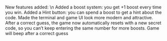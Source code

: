 New features added: \n
Added a boost system: you get +1 boost every time you win.
Added a Hint button: you can spend a boost to get a hint about the code.
Made the terminal and game UI look more modern and attractive.
After a correct guess, the game now automatically resets with a new secret code, so you can’t keep entering the same number for more boosts.
Game will beep after a correct guess
